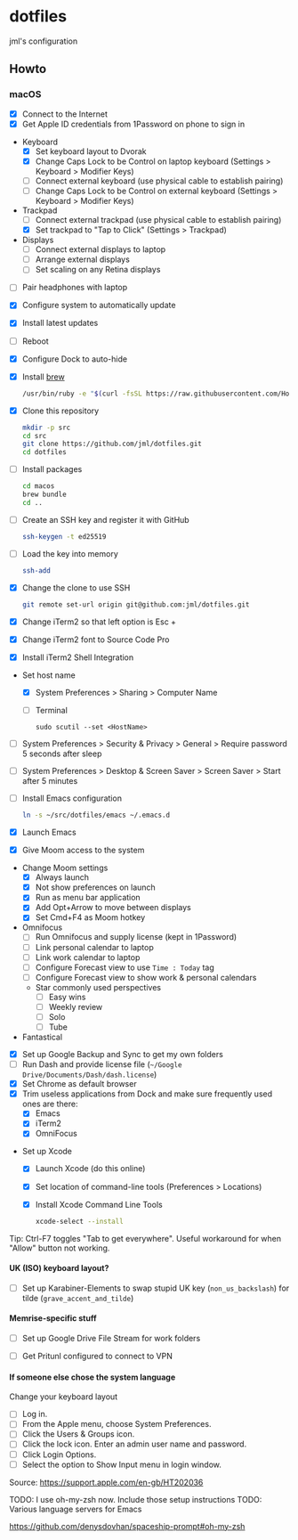 # dotfiles

jml's configuration

## Howto

### macOS

- [x] Connect to the Internet
- [x] Get Apple ID credentials from 1Password on phone to sign in
- Keyboard
  - [x] Set keyboard layout to Dvorak
  - [x] Change Caps Lock to be Control on laptop keyboard (Settings > Keyboard > Modifier Keys)
  - [ ] Connect external keyboard (use physical cable to establish pairing)
  - [ ] Change Caps Lock to be Control on external keyboard (Settings > Keyboard > Modifier Keys)
- Trackpad
  - [ ] Connect external trackpad (use physical cable to establish pairing)
  - [x] Set trackpad to "Tap to Click" (Settings > Trackpad)
- Displays
  - [ ] Connect external displays to laptop
  - [ ] Arrange external displays
  - [ ] Set scaling on any Retina displays
- [ ] Pair headphones with laptop
- [x] Configure system to automatically update
- [x] Install latest updates
- [ ] Reboot
- [x] Configure Dock to auto-hide
- [x] Install [brew](https://brew.sh/)

  ```bash
  /usr/bin/ruby -e "$(curl -fsSL https://raw.githubusercontent.com/Homebrew/install/master/install)"
  ```

- [x] Clone this repository

  ```bash
  mkdir -p src
  cd src
  git clone https://github.com/jml/dotfiles.git
  cd dotfiles
  ```

- [ ] Install packages

  ```bash
  cd macos
  brew bundle
  cd ..
  ```

- [ ] Create an SSH key and register it with GitHub

  ```bash
  ssh-keygen -t ed25519
  ```

- [ ] Load the key into memory

  ```bash
  ssh-add
  ```

- [x] Change the clone to use SSH

  ```bash
  git remote set-url origin git@github.com:jml/dotfiles.git
  ```

- [x] Change iTerm2 so that left option is Esc +
- [x] Change iTerm2 font to Source Code Pro
- [x] Install iTerm2 Shell Integration

- Set host name
  - [x] System Preferences > Sharing > Computer Name
  - [ ] Terminal

    ```console
    sudo scutil --set <HostName>
    ```

- [ ] System Preferences > Security & Privacy > General > Require password 5 seconds after sleep
- [ ] System Preferences > Desktop & Screen Saver > Screen Saver > Start after 5 minutes

- [ ] Install Emacs configuration

  ```bash
  ln -s ~/src/dotfiles/emacs ~/.emacs.d
  ```  
- [x] Launch Emacs
- [x] Give Moom access to the system
- Change Moom settings
  - [x] Always launch
  - [x] Not show preferences on launch
  - [x] Run as menu bar application
  - [x] Add Opt+Arrow to move between displays
  - [x] Set Cmd+F4 as Moom hotkey
- Omnifocus
  - [ ] Run Omnifocus and supply license (kept in 1Password)
  - [ ] Link personal calendar to laptop
  - [ ] Link work calendar to laptop
  - [ ] Configure Forecast view to use `Time : Today` tag
  - [ ] Configure Forecast view to show work & personal calendars
  - Star commonly used perspectives
    - [ ] Easy wins
    - [ ] Weekly review
    - [ ] Solo
    - [ ] Tube
- Fantastical
- [x] Set up Google Backup and Sync to get my own folders
- [ ] Run Dash and provide license file (`~/Google Drive/Documents/Dash/dash.license`)
- [x] Set Chrome as default browser
- [x] Trim useless applications from Dock and make sure frequently used ones are there:
  - [x] Emacs
  - [x] iTerm2
  - [x] OmniFocus
- Set up Xcode
  - [x] Launch Xcode (do this online)
  - [x] Set location of command-line tools (Preferences > Locations)
  - [x] Install Xcode Command Line Tools

    ```bash
    xcode-select --install
    ```

Tip: Ctrl-F7 toggles "Tab to get everywhere". Useful workaround for when "Allow" button not working.

#### UK (ISO) keyboard layout?

- [ ] Set up Karabiner-Elements to swap stupid UK key (`non_us_backslash`) for tilde (`grave_accent_and_tilde`)

#### Memrise-specific stuff

- [ ] Set up Google Drive File Stream for work folders
- [ ] Get Pritunl configured to connect to VPN


#### If someone else chose the system language

Change your keyboard layout

- [ ] Log in.
- [ ] From the Apple menu, choose System Preferences.
- [ ] Click the Users & Groups icon.
- [ ] Click the lock icon. Enter an admin user name and password.
- [ ] Click Login Options.
- [ ] Select the option to Show Input menu in login window.

Source: https://support.apple.com/en-gb/HT202036

TODO: I use oh-my-zsh now. Include those setup instructions
TODO: Various language servers for Emacs

https://github.com/denysdovhan/spaceship-prompt#oh-my-zsh
